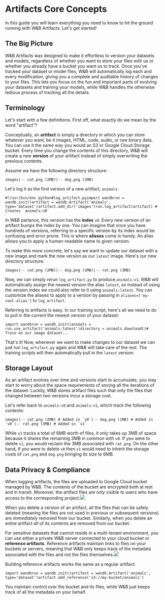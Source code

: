 # Artifacts Core Concepts

In this guide you will learn everything you need to know to hit the ground running with W&B Artifacts. Let's get started!

## The Big Picture <a id="the-big-picture"></a>

W&B Artifacts was designed to make it effortless to version your datasets and models, regardless of whether you want to store your files with us or whether you already have a bucket you want us to track. Once you've tracked your dataset or model files, W&B will automatically log each and every modification, giving you a complete and auditable history of changes to your files. This lets you focus on the fun and important parts of evolving your datasets and training your models, while W&B handles the otherwise tedious process of tracking all the details.

## Terminology <a id="terminology"></a>

Let's start with a few definitions. First off, what exactly do we mean by the word "artifact"?

Conceptually, an **artifact** is simply a directory in which you can store whatever you want, be it images, HTML, code, audio, or raw binary data. You can use it the same way you would an S3 or Google Cloud Storage bucket. Every time you change the contents of this directory, W&B will create a new **version** of your artifact instead of simply overwriting the previous contents.

Assume we have the following directory structure:

```text
images|-- cat.png (2MB)|-- dog.png (1MB)
```

Let's log it as the first version of a new artifact, `animals`:

```text
#!/usr/bin/env python#log_artifact.pyimport wandb​run = wandb.init()artifact = wandb.Artifact('animals', type='dataset')artifact.add_dir('images')run.log_artifact(artifact) # Creates `animals:v0`
```

In W&B parlance, this version has the **index** `v0`. Every new version of an artifact bumps the index by one. You can imagine that once you have hundreds of versions, referring to a specific version by its index would be confusing and error prone. This is where **aliases** come in handy. An alias allows you to apply a human-readable name to given version.

To make this more concrete, let's say we want to update our dataset with a new image and mark the new version as our `latest` image. Here's our new directory structure:

```text
images|-- cat.png (2MB)|-- dog.png (1MB)|-- rat.png (3MB)
```

Now, we can simply rerun `log_artifact.py` to produce `animals:v1`. W&B will automatically assign the newest version the alias `latest`, so instead of using the version index we could also refer to it using `animals:latest`. You can customize the aliases to apply to a version by passing in `aliases=['my-cool-alias']` to `log_artifact`.

Referring to artifacts is easy. In our training script, here's all we need to do to pull in the current the newest version of your dataset:

```text
import wandb​run = wandb.init()animals = run.use_artifact('animals:latest')directory = animals.download()​# Train on our image dataset...
```

That's it! Now, whenever we want to make changes to our dataset we can just run `log_artifact.py` again and W&B will take care of the rest. The training scripts will then automatically pull in the `latest` version.

## Storage Layout <a id="storage-layout"></a>

As an artifact evolves over time and versions start to accumulate, you may start to worry about the space requirements of storing all the iterations of the dataset. Luckily, W&B stores artifact files such that only the files that changed between two versions incur a storage cost.

Let's refer back to `animals:v0` and `animals:v1`, which track the following contents:

```text
images|-- cat.png (2MB) # Added in `v0`|-- dog.png (1MB) # Added in `v0`|-- rat.png (3MB) # Added in `v1`
```

While `v1` tracks a total of 6MB worth of files, it only takes up 3MB of space because it shares the remaining 3MB in common with `v0`. If you were to delete `v1`, you would reclaim the 3MB associated with `rat.png`. On the other hand, if you were to delete `v0` then `v1` would need to inherit the storage costs of `cat.png` and `dog.png` bringing its size to 6MB.

## Data Privacy & Compliance <a id="data-privacy-and-compliance"></a>

When logging artifacts, the files are uploaded to Google Cloud bucket managed by W&B. The contents of the bucket are encrypted both at rest and in transit. Moreover, the artifact files are only visible to users who have access to the corresponding project.![](https://gblobscdn.gitbook.com/assets%2F-Lqya5RvLedGEWPhtkjU%2F-MUtth0QHsFU8uW3xGHU%2F-MUtuFRyuOIF0Kzofe5f%2Fimage.png?alt=media&token=4a4d710c-4ee6-4c92-8b08-1b3c79074cf8)

When you delete a version of an artifact, all the files that can be safely deleted \(meaning the files are not used in previous or subsequent versions\) are _immediately_ removed from our bucket. Similarly, when you delete an entire artifact _all_ of its contents are removed from our bucket.

For sensitive datasets that cannot reside in a multi-tenant environment, you can use either a private W&B server connected to your cloud bucket or **reference artifacts**. Reference artifacts maintain links to files on your buckets or servers, meaning that W&B only keeps track of the metadata associated with the files and not the files themselves.![](https://gblobscdn.gitbook.com/assets%2F-Lqya5RvLedGEWPhtkjU%2F-MUtth0QHsFU8uW3xGHU%2F-MUtuIUyqweoWl7ACTWA%2Fimage.png?alt=media&token=7a26ccc4-f86c-456e-9603-c77da642fff1)

Building reference artifacts works the same as a regular artifact:

```text
import wandb​run = wandb.init()artifact = wandb.Artifact('animals', type='dataset')artifact.add_reference('s3://my-bucket/animals')
```

You maintain control over the bucket and its files, while W&B just keeps track of all the metadata on your behalf.[  
](https://docs.wandb.ai/artifacts)

